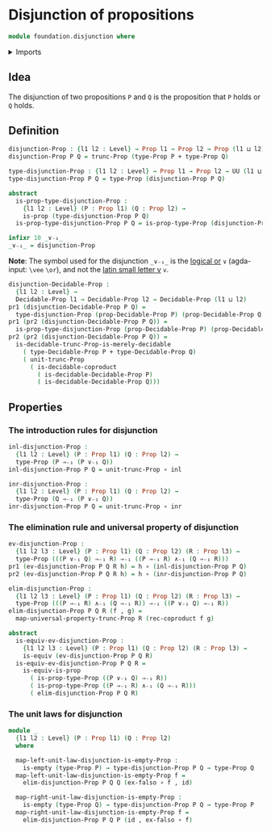# Disjunction of propositions

```agda
module foundation.disjunction where
```

<details><summary>Imports</summary>

```agda
open import foundation.conjunction
open import foundation.decidable-types
open import foundation.dependent-pair-types
open import foundation.propositional-truncations
open import foundation.universe-levels

open import foundation-core.coproduct-types
open import foundation-core.decidable-propositions
open import foundation-core.empty-types
open import foundation-core.equivalences
open import foundation-core.function-types
open import foundation-core.propositions
```

</details>

## Idea

The disjunction of two propositions `P` and `Q` is the proposition that `P`
holds or `Q` holds.

## Definition

```agda
disjunction-Prop : {l1 l2 : Level} → Prop l1 → Prop l2 → Prop (l1 ⊔ l2)
disjunction-Prop P Q = trunc-Prop (type-Prop P + type-Prop Q)

type-disjunction-Prop : {l1 l2 : Level} → Prop l1 → Prop l2 → UU (l1 ⊔ l2)
type-disjunction-Prop P Q = type-Prop (disjunction-Prop P Q)

abstract
  is-prop-type-disjunction-Prop :
    {l1 l2 : Level} (P : Prop l1) (Q : Prop l2) →
    is-prop (type-disjunction-Prop P Q)
  is-prop-type-disjunction-Prop P Q = is-prop-type-Prop (disjunction-Prop P Q)

infixr 10 _∨₋₁_
_∨₋₁_ = disjunction-Prop
```

**Note**: The symbol used for the disjunction `_∨₋₁_` is the
[logical or](https://codepoints.net/U+2228) `∨` (agda-input: `\vee` `\or`), and
not the [latin small letter v](https://codepoints.net/U+0076) `v`.

```agda
disjunction-Decidable-Prop :
  {l1 l2 : Level} →
  Decidable-Prop l1 → Decidable-Prop l2 → Decidable-Prop (l1 ⊔ l2)
pr1 (disjunction-Decidable-Prop P Q) =
  type-disjunction-Prop (prop-Decidable-Prop P) (prop-Decidable-Prop Q)
pr1 (pr2 (disjunction-Decidable-Prop P Q)) =
  is-prop-type-disjunction-Prop (prop-Decidable-Prop P) (prop-Decidable-Prop Q)
pr2 (pr2 (disjunction-Decidable-Prop P Q)) =
  is-decidable-trunc-Prop-is-merely-decidable
    ( type-Decidable-Prop P + type-Decidable-Prop Q)
    ( unit-trunc-Prop
      ( is-decidable-coproduct
        ( is-decidable-Decidable-Prop P)
        ( is-decidable-Decidable-Prop Q)))
```

## Properties

### The introduction rules for disjunction

```agda
inl-disjunction-Prop :
  {l1 l2 : Level} (P : Prop l1) (Q : Prop l2) →
  type-Prop (P ⇒₋₁ (P ∨₋₁ Q))
inl-disjunction-Prop P Q = unit-trunc-Prop ∘ inl

inr-disjunction-Prop :
  {l1 l2 : Level} (P : Prop l1) (Q : Prop l2) →
  type-Prop (Q ⇒₋₁ (P ∨₋₁ Q))
inr-disjunction-Prop P Q = unit-trunc-Prop ∘ inr
```

### The elimination rule and universal property of disjunction

```agda
ev-disjunction-Prop :
  {l1 l2 l3 : Level} (P : Prop l1) (Q : Prop l2) (R : Prop l3) →
  type-Prop (((P ∨₋₁ Q) ⇒₋₁ R) ⇒₋₁ ((P ⇒₋₁ R) ∧₋₁ (Q ⇒₋₁ R)))
pr1 (ev-disjunction-Prop P Q R h) = h ∘ (inl-disjunction-Prop P Q)
pr2 (ev-disjunction-Prop P Q R h) = h ∘ (inr-disjunction-Prop P Q)

elim-disjunction-Prop :
  {l1 l2 l3 : Level} (P : Prop l1) (Q : Prop l2) (R : Prop l3) →
  type-Prop (((P ⇒₋₁ R) ∧₋₁ (Q ⇒₋₁ R)) ⇒₋₁ ((P ∨₋₁ Q) ⇒₋₁ R))
elim-disjunction-Prop P Q R (f , g) =
  map-universal-property-trunc-Prop R (rec-coproduct f g)

abstract
  is-equiv-ev-disjunction-Prop :
    {l1 l2 l3 : Level} (P : Prop l1) (Q : Prop l2) (R : Prop l3) →
    is-equiv (ev-disjunction-Prop P Q R)
  is-equiv-ev-disjunction-Prop P Q R =
    is-equiv-is-prop
      ( is-prop-type-Prop ((P ∨₋₁ Q) ⇒₋₁ R))
      ( is-prop-type-Prop ((P ⇒₋₁ R) ∧₋₁ (Q ⇒₋₁ R)))
      ( elim-disjunction-Prop P Q R)
```

### The unit laws for disjunction

```agda
module _
  {l1 l2 : Level} (P : Prop l1) (Q : Prop l2)
  where

  map-left-unit-law-disjunction-is-empty-Prop :
    is-empty (type-Prop P) → type-disjunction-Prop P Q → type-Prop Q
  map-left-unit-law-disjunction-is-empty-Prop f =
    elim-disjunction-Prop P Q Q (ex-falso ∘ f , id)

  map-right-unit-law-disjunction-is-empty-Prop :
    is-empty (type-Prop Q) → type-disjunction-Prop P Q → type-Prop P
  map-right-unit-law-disjunction-is-empty-Prop f =
    elim-disjunction-Prop P Q P (id , ex-falso ∘ f)
```
